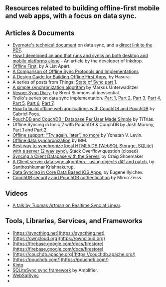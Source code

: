 
## Resources related to building offline-first mobile and web apps, with a focus on data sync.

## Articles & Documents

- [Evernote's technical document](https://dev.evernote.com/doc/articles/synchronization.php) on data sync, and a [direct link to the PDF](https://dev.evernote.com/media/pdf/edam-sync.pdf).
- [How I developed an app that runs and syncs on both desktop and mobile platforms alone](https://blog.inkdrop.info/how-ive-support-5-platforms-aa4cdd18e9b4) - An article by the developer of Inkdrop.
- [Offline First](https://alistapart.com/article/offline-first/), by A List Apart.
- [A Comparison of Offline Sync Protocols and Implementations](http://offlinefirst.org/sync/)
- [A Design Guide for Building Offline First Apps](https://hasura.io/blog/design-guide-to-offline-first-apps/), by Hasura.
- A series of posts from Things: [State of Sync part 1](https://culturedcode.com/things/blog/2010/12/state-of-sync-part-1/).
- [A simple synchronization algorithm](https://unterwaditzer.net/2016/sync-algorithm.html) by Markus Unterwaditzer
- [Vesper Sync Diary](https://inessential.com/vespersyncdiary), by Brent Simmons at inessential.
- Trello's series on data sync implementation. [Part 1](https://tech.trello.com/sync-architecture), [Part 2](https://tech.trello.com/syncing-changes), [Part 3](https://tech.trello.com/sync-failure-handling), [Part 4](https://tech.trello.com/sync-two-id-problem), [Part 5](https://tech.trello.com/sync-offline-attachments), [Part 6](https://tech.trello.com/sync-downloads), [Part 7](https://tech.trello.com/sync-indicators).
- [How to build offline web applications with CouchDB and PouchDB](https://gabrielpoca.com/2017-04-20-how-to-build-offline-web-applications-with-couchdb-and-pouchdb) by Gabriel Poça.
- [PouchDB and CouchDB : Database Per User Made Simple](https://titrias.com/how-to-pouchdb-couchdb-database-per-user-made-simple/) by TiTrias.
- Offline Syncing in Ionic 2 with PouchDB & CouchDB by Josh Morony, [Part 1](https://www.joshmorony.com/offline-syncing-in-ionic-2-with-pouchdb-couchdb/) and [Part 2](https://www.joshmorony.com/part-2-creating-a-multiple-user-app-with-ionic-2-pouchdb-couchdb).
- [Offline support: “Try again, later”, no more](https://medium.com/@yonatanvlevin/offline-support-try-again-later-no-more-afc33eba79dc) by Yonatan V. Levin.
- [Offline data synchronization](https://developer.ibm.com/technologies/mobile/articles/offline-data-synchronization-strategies/) by IBM.
- [Best way to synchronize local HTML5 DB (WebSQL Storage, SQLite) with a server (2 way sync)](https://stackoverflow.com/questions/1744522/best-way-to-synchronize-local-html5-db-websql-storage-sqlite-with-a-server-2), Stack Overflow question (closed)
- [Syncing a Client Database with the Server](https://www.codemag.com/Article/1911041/Syncing-a-Client-Database-with-the-Server), by Craig Shoemaker
- [A Client server data sync algorithm - using objects diff and patch](https://www.linkedin.com/pulse/client-server-sync-algorithm-using-objects-diff-patch-kumar-krishna/), by Santhoshkumar Krishnakurup.
- [Data Syncing in Core Data Based iOS Apps](http://blog.denivip.ru/index.php/2014/04/data-syncing-in-core-data-based-ios-apps/?lang=en), by Eugene Ilyichev.
- [CouchDB security and PouchDB authentication](https://mircozeiss.com/couchdb-security-and-pouchdb-authentication) by Mirco Zeiss.

## Videos

- [A talk by Tuomas Artman on Realtime Sync at Linear](https://www.youtube.com/watch?time_continue=2171&v=WxK11RsLqp4&feature=emb_logo).


## Tools, Libraries, Services, and Frameworks

- [https://syncthing.net](https://syncthing.net)
- [https://owncloud.org](https://owncloud.org)
- [https://firebase.google.com/docs/firestore](https://firebase.google.com/docs/firestore)
- [https://couchdb.apache.org](https://couchdb.apache.org/)
- [https://pouchdb.com/](https://pouchdb.com/)
- [Kinto](https://docs.kinto-storage.org/en/stable)
- [SQLiteSync sync framework](https://ampliapps.com/sqlite-sync/) by Amplifier.
- [WebSqlSync](https://github.com/orbitaloop/WebSqlSync)
- 
